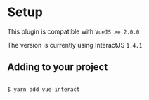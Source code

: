 # Setup

This plugin is compatible with `VueJS >= 2.0.0`

The version is currently using InteractJS `1.4.1`


## Adding to your project

```bash

$ yarn add vue-interact

```
